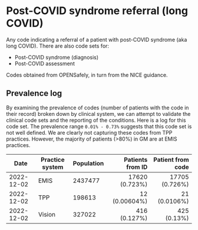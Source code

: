 # Post-COVID syndrome referral (long COVID)

Any code indicating a referral of a patient with post-COVID syndrome (aka long COVID). There are also code sets for:

- Post-COVID syndrome (diagnosis)
- Post-COVID assessment

Codes obtained from OPENSafely, in turn from the NICE guidance.

## Prevalence log

By examining the prevalence of codes (number of patients with the code in their record) broken down by clinical system, we can attempt to validate the clinical code sets and the reporting of the conditions. Here is a log for this code set. The prevalence range `0.01% - 0.73%` suggests that this code set is not well defined. We are clearly not capturing these codes from TPP practices. However, the majority of patients (>80%) in GM are at EMIS practices.

| Date       | Practice system | Population | Patients from ID | Patient from code |
| ---------- | --------------- | ---------- | ---------------: | ----------------: |
| 2022-12-02 | EMIS            | 2437477    |   17620 (0.723%) |    17705 (0.726%) |
| 2022-12-02 | TPP             | 198613     |    12 (0.00604%) |      21 (0.0106%) |
| 2022-12-02 | Vision          | 327022     |     416 (0.127%) |       425 (0.13%) |
